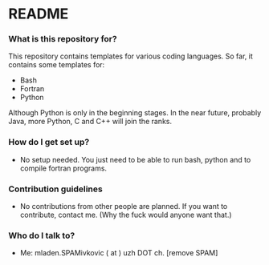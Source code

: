 # README #


### What is this repository for? ###

This repository contains templates for various coding languages.
So far, it contains some templates for:

-   Bash
-   Fortran
-   Python

Although Python is only in the beginning stages. In the near future, probably Java, more Python, C and C++ will join the ranks.

### How do I get set up? ###

-   No setup needed. You just need to be able to run bash, python and to compile fortran programs. 

### Contribution guidelines ###

-   No contributions from other people are planned. If you want to contribute, contact me. (Why the fuck would anyone want that.)

### Who do I talk to? ###

-   Me: mladen.SPAMivkovic ( at ) uzh DOT ch. [remove SPAM]
